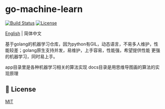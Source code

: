 # go-machine-learn

[![Build Status](https://github.com/wenjianzhang/go-admin/workflows/build/badge.svg)](https://github.com/go-admin-team/go-admin)
[![License](https://img.shields.io/github/license/mashape/apistatus.svg)](https://github.com/go-admin-team/go-admin)

[English](https://github.com/go-admin-team/go-admin/blob/master/README.md) | 简体中文

基于golang的机器学习仓库，因为python有GIL，动态语言，不易多人维护，性能较差；golang原生支持并发，易维护，上手容易，性能强，希望提供性能
更强的机器学习，同时易上手。

app目录里是各种机器学习相关的算法实现
docs目录是用思维导图画的算法的实现原理

## 🔑 License

[MIT](https://github.com/go-admin-team/go-admin/blob/master/LICENSE.md)
